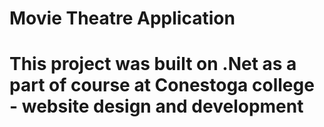 # Movie Theatre Application

# This project was built on .Net as a part of course at Conestoga college - website design and development

